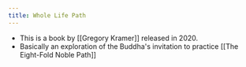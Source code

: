 ```yaml
---
title: Whole Life Path
---
```


- This is a book by [[Gregory Kramer]] released in 2020.
- Basically an exploration of the Buddha's invitation to practice [[The Eight-Fold Noble Path]]